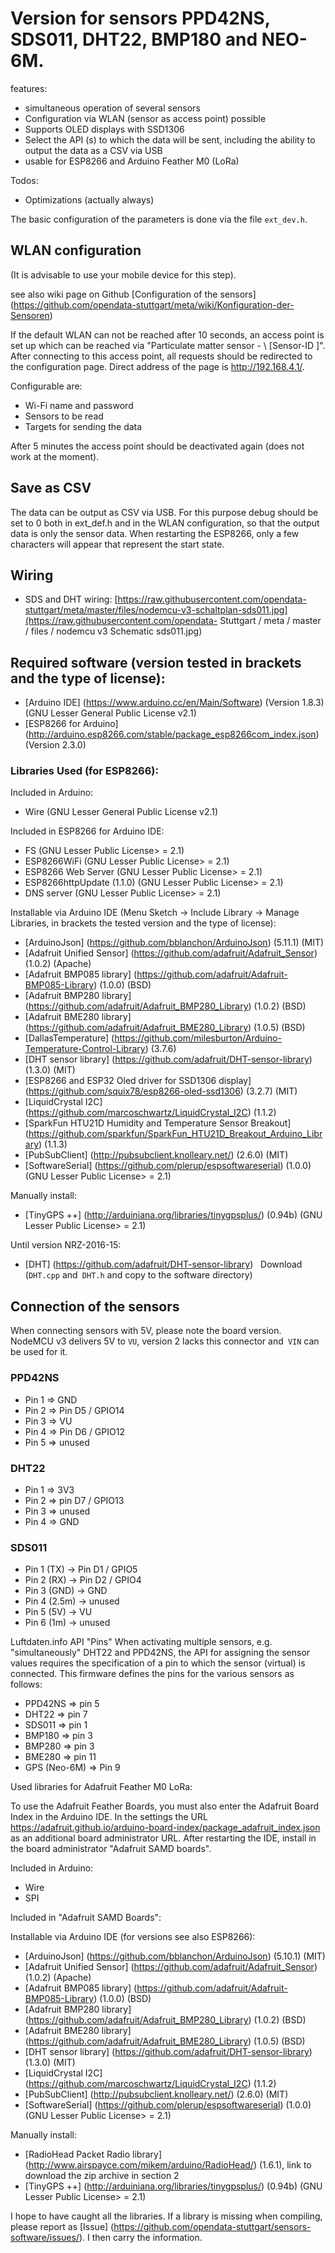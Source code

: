 # Version for sensors PPD42NS, SDS011, DHT22, BMP180 and NEO-6M.

features:
* simultaneous operation of several sensors
* Configuration via WLAN (sensor as access point) possible
* Supports OLED displays with SSD1306
* Select the API (s) to which the data will be sent, including the ability to output the data as a CSV via USB
* usable for ESP8266 and Arduino Feather M0 (LoRa)

Todos:
* Optimizations (actually always)

The basic configuration of the parameters is done via the file `ext_dev.h`.

## WLAN configuration

(It is advisable to use your mobile device for this step).

see also wiki page on Github [Configuration of the sensors] (https://github.com/opendata-stuttgart/meta/wiki/Konfiguration-der-Sensoren)

If the default WLAN can not be reached after 10 seconds, an access point is set up which can be reached via "Particulate matter sensor - \ [Sensor-ID \]". After connecting to this access point, all requests should be redirected to the configuration page. Direct address of the page is http://192.168.4.1/.

Configurable are:
* Wi-Fi name and password
* Sensors to be read
* Targets for sending the data

After 5 minutes the access point should be deactivated again (does not work at the moment).


## Save as CSV

The data can be output as CSV via USB. For this purpose debug should be set to 0 both in ext_def.h and in the WLAN configuration, so that the output data is only the sensor data. When restarting the ESP8266, only a few characters will appear that represent the start state.

## Wiring

* SDS and DHT wiring: [https://raw.githubusercontent.com/opendata-stuttgart/meta/master/files/nodemcu-v3-schaltplan-sds011.jpg](https://raw.githubusercontent.com/opendata- Stuttgart / meta / master / files / nodemcu v3 Schematic sds011.jpg)

## Required software (version tested in brackets and the type of license):

* [Arduino IDE] (https://www.arduino.cc/en/Main/Software) (Version 1.8.3) (GNU Lesser General Public License v2.1)
* [ESP8266 for Arduino] (http://arduino.esp8266.com/stable/package_esp8266com_index.json) (Version 2.3.0)

### Libraries Used (for ESP8266):

Included in Arduino:
* Wire (GNU Lesser General Public License v2.1)

Included in ESP8266 for Arduino IDE:
* FS (GNU Lesser Public License> = 2.1)
* ESP8266WiFi (GNU Lesser Public License> = 2.1)
* ESP8266 Web Server (GNU Lesser Public License> = 2.1)
* ESP8266httpUpdate (1.1.0) (GNU Lesser Public License> = 2.1)
* DNS server (GNU Lesser Public License> = 2.1)

Installable via Arduino IDE (Menu Sketch -> Include Library -> Manage Libraries, in brackets the tested version and the type of license):
* [ArduinoJson] (https://github.com/bblanchon/ArduinoJson) (5.11.1) (MIT)
* [Adafruit Unified Sensor] (https://github.com/adafruit/Adafruit_Sensor) (1.0.2) (Apache)
* [Adafruit BMP085 library] (https://github.com/adafruit/Adafruit-BMP085-Library) (1.0.0) (BSD)
* [Adafruit BMP280 library] (https://github.com/adafruit/Adafruit_BMP280_Library) (1.0.2) (BSD)
* [Adafruit BME280 library] (https://github.com/adafruit/Adafruit_BME280_Library) (1.0.5) (BSD)
* [DallasTemperature] (https://github.com/milesburton/Arduino-Temperature-Control-Library) (3.7.6)
* [DHT sensor library] (https://github.com/adafruit/DHT-sensor-library) (1.3.0) (MIT)
* [ESP8266 and ESP32 Oled driver for SSD1306 display] (https://github.com/squix78/esp8266-oled-ssd1306) (3.2.7) (MIT)
* [LiquidCrystal I2C] (https://github.com/marcoschwartz/LiquidCrystal_I2C) (1.1.2)
* [SparkFun HTU21D Humidity and Temperature Sensor Breakout] (https://github.com/sparkfun/SparkFun_HTU21D_Breakout_Arduino_Library) (1.1.3)
* [PubSubClient] (http://pubsubclient.knolleary.net/) (2.6.0) (MIT)
* [SoftwareSerial] (https://github.com/plerup/espsoftwareserial) (1.0.0) (GNU Lesser Public License> = 2.1)

Manually install:
* [TinyGPS ++] (http://arduiniana.org/libraries/tinygpsplus/) (0.94b) (GNU Lesser Public License> = 2.1)


Until version NRZ-2016-15:
* [DHT] (https://github.com/adafruit/DHT-sensor-library)
  Download (`DHT.cpp` and` DHT.h` and copy to the software directory)


## Connection of the sensors

When connecting sensors with 5V, please note the board version. NodeMCU v3 delivers 5V to `VU`, version 2 lacks this connector and` VIN` can be used for it.

### PPD42NS
* Pin 1 => GND
* Pin 2 => Pin D5 / GPIO14
* Pin 3 => VU
* Pin 4 => Pin D6 / GPIO12
* Pin 5 => unused

### DHT22
* Pin 1 => 3V3
* Pin 2 => pin D7 / GPIO13
* Pin 3 => unused
* Pin 4 => GND

### SDS011
* Pin 1 (TX) -> Pin D1 / GPIO5
* Pin 2 (RX) -> Pin D2 / GPIO4
* Pin 3 (GND) -> GND
* Pin 4 (2.5m) -> unused
* Pin 5 (5V) -> VU
* Pin 6 (1m) -> unused


Luftdaten.info API "Pins"
When activating multiple sensors, e.g. "simultaneously" DHT22 and PPD42NS, the API for assigning the sensor values ​​requires the specification of a pin to which the sensor (virtual) is connected.
This firmware defines the pins for the various sensors as follows:
* PPD42NS => pin 5
* DHT22 => pin 7
* SDS011 => pin 1
* BMP180 => pin 3
* BMP280 => pin 3
* BME280 => pin 11
* GPS (Neo-6M) => Pin 9


Used libraries for Adafruit Feather M0 LoRa:

To use the Adafruit Feather Boards, you must also enter the Adafruit Board Index in the Arduino IDE. In the settings the URL
https://adafruit.github.io/arduino-board-index/package_adafruit_index.json as an additional board administrator URL. After restarting the IDE, install in the board administrator "Adafruit SAMD boards".

Included in Arduino:
* Wire
* SPI

Included in "Adafruit SAMD Boards":


Installable via Arduino IDE (for versions see also ESP8266):
* [ArduinoJson] (https://github.com/bblanchon/ArduinoJson) (5.10.1) (MIT)
* [Adafruit Unified Sensor] (https://github.com/adafruit/Adafruit_Sensor) (1.0.2) (Apache)
* [Adafruit BMP085 library] (https://github.com/adafruit/Adafruit-BMP085-Library) (1.0.0) (BSD)
* [Adafruit BMP280 library] (https://github.com/adafruit/Adafruit_BMP280_Library) (1.0.2) (BSD)
* [Adafruit BME280 library] (https://github.com/adafruit/Adafruit_BME280_Library) (1.0.5) (BSD)
* [DHT sensor library] (https://github.com/adafruit/DHT-sensor-library) (1.3.0) (MIT)
* [LiquidCrystal I2C] (https://github.com/marcoschwartz/LiquidCrystal_I2C) (1.1.2)
* [PubSubClient] (http://pubsubclient.knolleary.net/) (2.6.0) (MIT)
* [SoftwareSerial] (https://github.com/plerup/espsoftwareserial) (1.0.0) (GNU Lesser Public License> = 2.1)

Manually install:
* [RadioHead Packet Radio library] (http://www.airspayce.com/mikem/arduino/RadioHead/) (1.6.1), link to download the zip archive in section 2
* [TinyGPS ++] (http://arduiniana.org/libraries/tinygpsplus/) (0.94b) (GNU Lesser Public License> = 2.1)

I hope to have caught all the libraries. If a library is missing when compiling, please report as [Issue] (https://github.com/opendata-stuttgart/sensors-software/issues/). I then carry the information.
